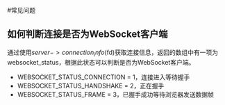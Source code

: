 #常见问题

如何判断连接是否为WebSocket客户端
----
通过使用$server->connection_info($fd)获取连接信息，返回的数组中有一项为 websocket_status，根据此状态可以判断是否为WebSocket客户端。

* WEBSOCKET_STATUS_CONNECTION = 1，连接进入等待握手
* WEBSOCKET_STATUS_HANDSHAKE = 2，正在握手
* WEBSOCKET_STATUS_FRAME = 3，已握手成功等待浏览器发送数据帧
